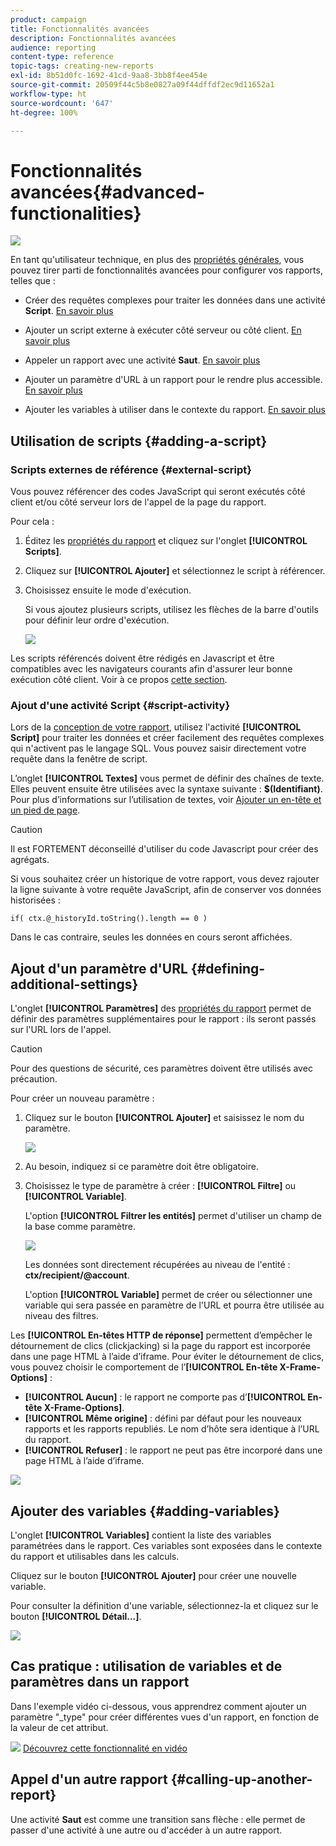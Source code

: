 ```yaml
---
product: campaign
title: Fonctionnalités avancées
description: Fonctionnalités avancées
audience: reporting
content-type: reference
topic-tags: creating-new-reports
exl-id: 8b51d0fc-1692-41cd-9aa8-3bb8f4ee454e
source-git-commit: 20509f44c5b8e0827a09f44dffdf2ec9d11652a1
workflow-type: ht
source-wordcount: '647'
ht-degree: 100%

---
```


# Fonctionnalités avancées{#advanced-functionalities}

![](../../assets/common.svg)

En tant qu&#39;utilisateur technique, en plus des [propriétés générales](../../reporting/using/properties-of-the-report.md), vous pouvez tirer parti de fonctionnalités avancées pour configurer vos rapports, telles que :

* Créer des requêtes complexes pour traiter les données dans une activité **Script**. [En savoir plus](#script-activity)

* Ajouter un script externe à exécuter côté serveur ou côté client. [En savoir plus](#external-script)

* Appeler un rapport avec une activité **Saut**. [En savoir plus](#calling-up-another-report)

* Ajouter un paramètre d&#39;URL à un rapport pour le rendre plus accessible. [En savoir plus](#calling-up-another-report)

* Ajouter les variables à utiliser dans le contexte du rapport. [En savoir plus](#adding-variables)

## Utilisation de scripts {#adding-a-script}

### Scripts externes de référence {#external-script}

Vous pouvez référencer des codes JavaScript qui seront exécutés côté client et/ou côté serveur lors de l&#39;appel de la page du rapport.

Pour cela :

1. Éditez les [propriétés du rapport](../../reporting/using/properties-of-the-report.md) et cliquez sur l&#39;onglet **[!UICONTROL Scripts]**.
1. Cliquez sur **[!UICONTROL Ajouter]** et sélectionnez le script à référencer.
1. Choisissez ensuite le mode d&#39;exécution.

   Si vous ajoutez plusieurs scripts, utilisez les flèches de la barre d&#39;outils pour définir leur ordre d&#39;exécution.

   ![](assets/reporting_custom_js.png)

Les scripts référencés doivent être rédigés en Javascript et être compatibles avec les navigateurs courants afin d&#39;assurer leur bonne exécution côté client. Voir à ce propos [cette section](../../web/using/web-forms-answers.md).

### Ajout d&#39;une activité Script {#script-activity}

Lors de la [conception de votre rapport](../../reporting/using/creating-a-new-report.md#modelizing-the-chart), utilisez l&#39;activité **[!UICONTROL Script]** pour traiter les données et créer facilement des requêtes complexes qui n&#39;activent pas le langage SQL. Vous pouvez saisir directement votre requête dans la fenêtre de script.

L’onglet **[!UICONTROL Textes]** vous permet de définir des chaînes de texte. Elles peuvent ensuite être utilisées avec la syntaxe suivante : **$(Identifiant)**. Pour plus d’informations sur l’utilisation de textes, voir [Ajouter un en-tête et un pied de page](../../reporting/using/element-layout.md#adding-a-header-and-a-footer).

>[!CAUTION]
>
>Il est FORTEMENT déconseillé d&#39;utiliser du code Javascript pour créer des agrégats.

Si vous souhaitez créer un historique de votre rapport, vous devez rajouter la ligne suivante à votre requête JavaScript, afin de conserver vos données historisées :

```
if( ctx.@_historyId.toString().length == 0 )
```

Dans le cas contraire, seules les données en cours seront affichées.

## Ajout d&#39;un paramètre d&#39;URL {#defining-additional-settings}

L&#39;onglet **[!UICONTROL Paramètres]** des [propriétés du rapport](../../reporting/using/properties-of-the-report.md) permet de définir des paramètres supplémentaires pour le rapport : ils seront passés sur l&#39;URL lors de l&#39;appel.

>[!CAUTION]
>
>Pour des questions de sécurité, ces paramètres doivent être utilisés avec précaution.

Pour créer un nouveau paramètre :

1. Cliquez sur le bouton **[!UICONTROL Ajouter]** et saisissez le nom du paramètre.

   ![](assets/s_ncs_advuser_report_properties_09a.png)

1. Au besoin, indiquez si ce paramètre doit être obligatoire.

1. Choisissez le type de paramètre à créer : **[!UICONTROL Filtre]** ou **[!UICONTROL Variable]**.

   L&#39;option **[!UICONTROL Filtrer les entités]** permet d&#39;utiliser un champ de la base comme paramètre.

   ![](assets/s_ncs_advuser_report_properties_09b.png)

   Les données sont directement récupérées au niveau de l&#39;entité : **ctx/recipient/@account**.

   L&#39;option **[!UICONTROL Variable]** permet de créer ou sélectionner une variable qui sera passée en paramètre de l&#39;URL et pourra être utilisée au niveau des filtres.

Les **[!UICONTROL En-têtes HTTP de réponse]** permettent d’empêcher le détournement de clics (clickjacking) si la page du rapport est incorporée dans une page HTML à l’aide d’iframe. Pour éviter le détournement de clics, vous pouvez choisir le comportement de l’**[!UICONTROL En-tête X-Frame-Options]** :

* **[!UICONTROL Aucun]** : le rapport ne comporte pas d’**[!UICONTROL En-tête X-Frame-Options]**.
* **[!UICONTROL Même origine]** : défini par défaut pour les nouveaux rapports et les rapports republiés. Le nom d’hôte sera identique à l’URL du rapport.
* **[!UICONTROL Refuser]** : le rapport ne peut pas être incorporé dans une page HTML à l’aide d’iframe.

![](assets/s_ncs_advuser_report_properties_09c.png)

## Ajouter des variables {#adding-variables}

L&#39;onglet **[!UICONTROL Variables]** contient la liste des variables paramétrées dans le rapport. Ces variables sont exposées dans le contexte du rapport et utilisables dans les calculs.

Cliquez sur le bouton **[!UICONTROL Ajouter]** pour créer une nouvelle variable.

Pour consulter la définition d&#39;une variable, sélectionnez-la et cliquez sur le bouton **[!UICONTROL Détail...]**.

![](assets/s_ncs_advuser_report_properties_10.png)

## Cas pratique : utilisation de variables et de paramètres dans un rapport

Dans l&#39;exemple vidéo ci-dessous, vous apprendrez comment ajouter un paramètre &quot;_type&quot; pour créer différentes vues d&#39;un rapport, en fonction de la valeur de cet attribut.

![](assets/do-not-localize/how-to-video.png) [Découvrez cette fonctionnalité en vidéo](https://helpx.adobe.com/campaign/classic/how-to/add-url-parameter-in-acv6.html?playlist=/ccx/v1/collection/product/campaign/classic/segment/business-practitioners/explevel/intermediate/applaunch/how-to-4/collection.ccx.js&amp;ref=helpx.adobe.com)


## Appel d&#39;un autre rapport {#calling-up-another-report}

Une activité **Saut** est comme une transition sans flèche : elle permet de passer d&#39;une activité à une autre ou d&#39;accéder à un autre rapport.

